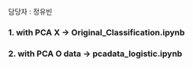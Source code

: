 담당자 : 정유빈

### 1. with PCA X → Original_Classification.ipynb
### 2. with PCA O data → pcadata_logistic.ipynb
